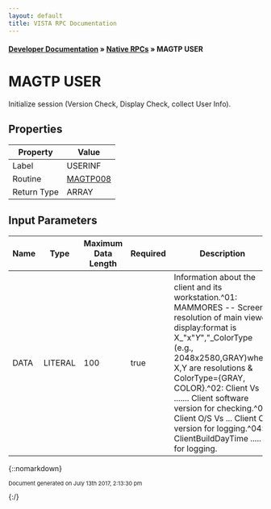 ```yaml
---
layout: default
title: VISTA RPC Documentation
---
```


#### [Developer Documentation](../index) &#187; [Native RPCs](TableOfContents) &#187; MAGTP USER<br/>
# MAGTP USER

Initialize session (Version Check, Display Check, collect User Info).

## Properties

Property | Value
--- | ---
Label | USERINF
Routine | [MAGTP008](http://code.osehra.org/dox/Routine_MAGTP008_source.html)
Return Type | ARRAY


## Input Parameters

Name | Type | Maximum Data Length | Required | Description
--- | --- | --- | --- | ---
DATA | LITERAL | 100 | true | Information about the client and its workstation.^01: MAMMORES -- Screen resolution of main viewer display:format is X_&quot;x&quot;_Y_&quot;,&quot;_ColorType (e.g., 2048x2580,GRAY)where X,Y are resolutions &amp; ColorType&#x3D;{GRAY, COLOR}.^02: Client Vs ....... Client software version for checking.^03: Client O/S Vs ... Client OS version for logging.^04: ClientBuildDayTime ..... for logging.



{::nomarkdown} <br/><p style="font-size: 11px">Document generated on July 13th 2017, 2:13:30 pm</p>{:/}